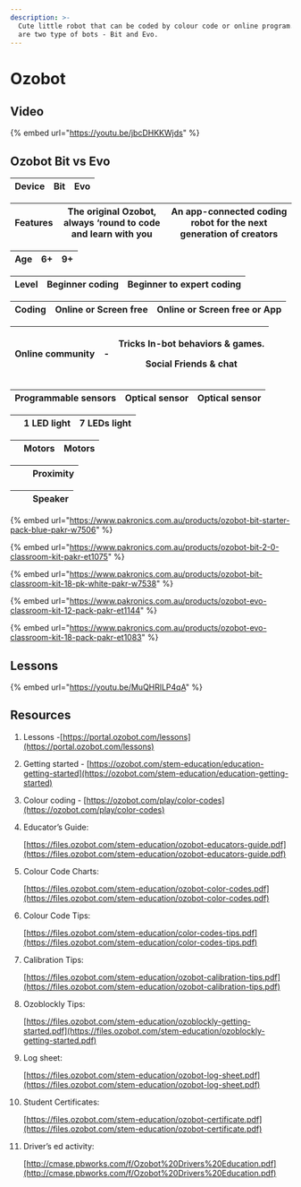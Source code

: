 ```yaml
---
description: >-
  Cute little robot that can be coded by colour code or online program. There
  are two type of bots - Bit and Evo.
---
```


# Ozobot

## Video

{% embed url="https://youtu.be/jbcDHKKWjds" %}

## Ozobot Bit vs Evo

| Device | Bit | Evo |
| ------ | --- | --- |

| Features | The original Ozobot, always ‘round to code and learn with you | An app-connected coding robot for the next generation of creators |
| -------- | ------------------------------------------------------------- | ----------------------------------------------------------------- |

| Age | 6+ | 9+ |
| --- | -- | -- |

| Level |                              Beginner coding | Beginner to expert coding |
| ----- | -------------------------------------------- | ------------------------- |

| Coding |                       Online or Screen free | Online or Screen free or App |
| ------ | ------------------------------------------- | ---------------------------- |

| Online community | - | <p>Tricks In-bot behaviors &#x26; games.</p><p>Social Friends &#x26; chat</p> |
| ---------------- | - | ----------------------------------------------------------------------------- |

| Programmable sensors | Optical sensor | Optical sensor |
| -------------------- | -------------- | -------------- |

|   |                            1 LED light | 7 LEDs light |
| - | -------------------------------------- | ------------ |

|   |                    Motors | Motors |
| - | ------------------------- | ------ |

|   |                                            | Proximity |
| - | ------------------------------------------ | --------- |

|   |                                       | Speaker |
| - | ------------------------------------- | ------- |

{% embed url="https://www.pakronics.com.au/products/ozobot-bit-starter-pack-blue-pakr-w7506" %}

{% embed url="https://www.pakronics.com.au/products/ozobot-bit-2-0-classroom-kit-pakr-et1075" %}

{% embed url="https://www.pakronics.com.au/products/ozobot-bit-classroom-kit-18-pk-white-pakr-w7538" %}

{% embed url="https://www.pakronics.com.au/products/ozobot-evo-classroom-kit-12-pack-pakr-et1144" %}

{% embed url="https://www.pakronics.com.au/products/ozobot-evo-classroom-kit-18-pack-pakr-et1083" %}

## Lessons

{% embed url="https://youtu.be/MuQHRlLP4qA" %}

## Resources

1. Lessons -[https://portal.ozobot.com/lessons](https://portal.ozobot.com/lessons)
2. Getting started - [https://ozobot.com/stem-education/education-getting-started](https://ozobot.com/stem-education/education-getting-started)
3. Colour coding - [https://ozobot.com/play/color-codes](https://ozobot.com/play/color-codes)
4.  Educator’s Guide:

    [https://files.ozobot.com/stem-education/ozobot-educators-guide.pdf](https://files.ozobot.com/stem-education/ozobot-educators-guide.pdf)
5.  Colour Code Charts:

    [https://files.ozobot.com/stem-education/ozobot-color-codes.pdf](https://files.ozobot.com/stem-education/ozobot-color-codes.pdf)
6.  Colour Code Tips:

    [https://files.ozobot.com/stem-education/color-codes-tips.pdf](https://files.ozobot.com/stem-education/color-codes-tips.pdf)
7.  Calibration Tips:

    [https://files.ozobot.com/stem-education/ozobot-calibration-tips.pdf](https://files.ozobot.com/stem-education/ozobot-calibration-tips.pdf)
8.  Ozoblockly Tips:

    [https://files.ozobot.com/stem-education/ozoblockly-getting-started.pdf](https://files.ozobot.com/stem-education/ozoblockly-getting-started.pdf)
9.  Log sheet:

    [https://files.ozobot.com/stem-education/ozobot-log-sheet.pdf](https://files.ozobot.com/stem-education/ozobot-log-sheet.pdf)
10. Student Certificates:

    [https://files.ozobot.com/stem-education/ozobot-certificate.pdf](https://files.ozobot.com/stem-education/ozobot-certificate.pdf)
11. Driver’s ed activity:

    [http://cmase.pbworks.com/f/Ozobot%20Drivers%20Education.pdf](http://cmase.pbworks.com/f/Ozobot%20Drivers%20Education.pdf)
